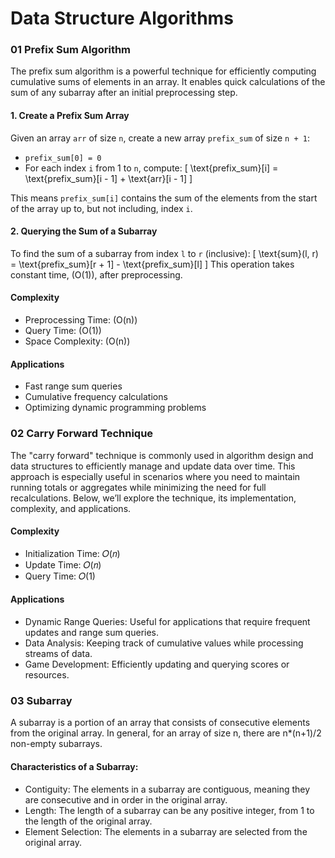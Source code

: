# Data Structure Algorithms

### 01 Prefix Sum Algorithm

The prefix sum algorithm is a powerful technique for efficiently computing cumulative sums of elements in an array. It enables quick calculations of the sum of any subarray after an initial preprocessing step.

#### 1. Create a Prefix Sum Array

Given an array `arr` of size `n`, create a new array `prefix_sum` of size `n + 1`:

- `prefix_sum[0] = 0`
- For each index `i` from 1 to `n`, compute:
  \[
  \text{prefix\_sum}[i] = \text{prefix\_sum}[i - 1] + \text{arr}[i - 1]
  \]
  
This means `prefix_sum[i]` contains the sum of the elements from the start of the array up to, but not including, index `i`.

#### 2. Querying the Sum of a Subarray

To find the sum of a subarray from index `l` to `r` (inclusive):
\[
\text{sum}(l, r) = \text{prefix\_sum}[r + 1] - \text{prefix\_sum}[l]
\]
This operation takes constant time, \(O(1)\), after preprocessing.

#### Complexity

- Preprocessing Time: \(O(n)\)
- Query Time: \(O(1)\)
- Space Complexity: \(O(n)\)

#### Applications

- Fast range sum queries
- Cumulative frequency calculations
- Optimizing dynamic programming problems

### 02 Carry Forward Technique

The "carry forward" technique is commonly used in algorithm design and data structures to efficiently manage and update data over time. This approach is especially useful in scenarios where you need to maintain running totals or aggregates while minimizing the need for full recalculations. Below, we’ll explore the technique, its implementation, complexity, and applications.

#### Complexity 
 - Initialization Time: 𝑂(𝑛)
 - Update Time: 𝑂(𝑛)
 - Query Time: 𝑂(1)
   
#### Applications
 - Dynamic Range Queries: Useful for applications that require frequent updates and range sum queries.
 - Data Analysis: Keeping track of cumulative values while processing streams of data.
 - Game Development: Efficiently updating and querying scores or resources.

### 03 Subarray

A subarray is a portion of an array that consists of consecutive elements from the original array.
In general, for an array of size n, there are n*(n+1)/2 non-empty subarrays.

#### Characteristics of a Subarray:
 - Contiguity: The elements in a subarray are contiguous, meaning they are consecutive and in order in the original array.
 - Length: The length of a subarray can be any positive integer, from 1 to the length of the original array.
 - Element Selection: The elements in a subarray are selected from the original array.
